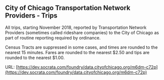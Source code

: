 ## City of Chicago Transportation Network Providers - Trips

All trips, starting November 2018, reported by Transportation Network Providers (sometimes called rideshare companies) to the City of Chicago as part of routine reporting required by ordinance.

Census Tracts are suppressed in some cases, and times are rounded to the nearest 15 minutes. Fares are rounded to the nearest $2.50 and tips are rounded to the nearest $1.00.


URL: [https://dev.socrata.com/foundry/data.cityofchicago.org/m6dm-c72p](https://dev.socrata.com/foundry/data.cityofchicago.org/m6dm-c72p)